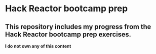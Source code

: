 

# Hack Reactor bootcamp prep

## This repository includes my progress from the Hack Reactor bootcamp prep exercises.


**I do not own any of this content**
